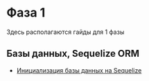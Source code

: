 # Фаза 1

Здесь располагаются гайды для 1 фазы

## Базы данных, Sequelize ORM

- [Инициализация базы данных на Sequelize](./sequelize/sequelize.md)
